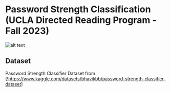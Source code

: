 # Password Strength Classification (UCLA Directed Reading Program - Fall 2023)
![alt text](https://wallpaperswide.com/download/password_2-wallpaper-2400x1350.jpg)

## Dataset
Password Strength Classifier Dataset from [!https://www.kaggle.com/datasets/bhavikbb/password-strength-classifier-dataset]

